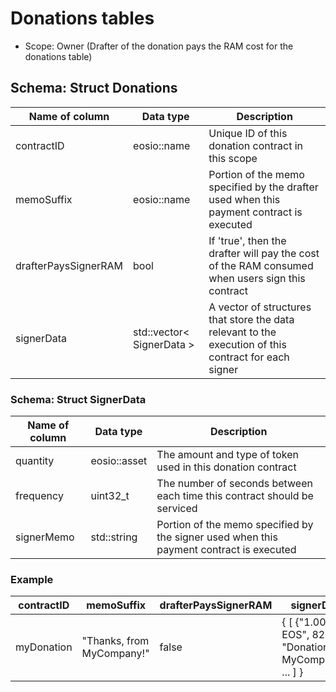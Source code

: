 # Donations tables
* Scope: Owner (Drafter of the donation pays the RAM cost for the donations table)


## Schema: Struct Donations
| Name of column | Data type | Description |
| ----------- | ----------- | ----------- |
| contractID | eosio::name | Unique ID of this donation contract in this scope |
| memoSuffix | eosio::name | Portion of the memo specified by the drafter used when this payment contract is executed |
| drafterPaysSignerRAM | bool | If 'true', then the drafter will pay the cost of the RAM consumed when users sign this contract |
| signerData | std::vector< SignerData > | A vector of structures that store the data relevant to the execution of this contract for each signer |

### Schema: Struct SignerData
| Name of column | Data type | Description |
| ----------- | ----------- | ----------- |
| quantity | eosio::asset | The amount and type of token used in this donation contract |
| frequency | uint32_t | The number of seconds between each time this contract should be serviced |
| signerMemo | std::string | Portion of the memo specified by the signer used when this payment contract is executed |

### Example

| contractID  | memoSuffix | drafterPaysSignerRAM | signerData |
| -----------  | ----------- | ----------- | ----------- |
| myDonation  | "Thanks, from MyCompany!" | false | { [ {"1.0000 EOS", 82800, "Donation to MyCompany"}, ... ] } |

